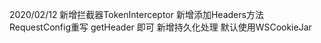 
2020/02/12
    新增拦截器TokenInterceptor
    新增添加Headers方法 RequestConfig重写 getHeader 即可
    新增持久化处理 默认使用WSCookieJar